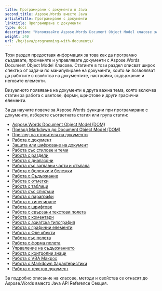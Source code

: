 ```yaml
---
title: Програмиране с документи в Java
second_title: Aspose.Words вместо Java
articleTitle: Програмиране с документи
linktitle: Програмиране с документи
type: docs
description: "Използвайте Aspose.Words Document Object Model класове за програмно създаване, промяна и управление на документи с Java. Работете с документни свойства, настройки и съдържание, както и с документен външен вид чрез управление на цветове, форми, шрифтове и други графики."
weight: 340
url: /bg/java/programming-with-documents/
---
```


Този раздел предоставя информация за това как да програмно създавате, променяте и управлявате документи с Aspose.Words Document Object Model Класове. Статиите в този раздел описват широк спектър от задачи по манипулиране на документи, които ви позволяват да работите с свойства на документите, настройки, съдържание и неговите елементи.

Визуалното появяване на документи е друга важна тема, която включва статии за работа с цветове, форми, шрифтове и други графични елементи.

За да научите повече за Aspose.Words функции при програмиране с документи, изберете съответната статия или група статии:

- [Aspose.Words Document Object Model (DOM)](/words/bg/java/aspose-words-document-object-model/)
- [Превод Markdown до Document Object Model (DOM)](/words/bg/java/translate-markdown-to-document-object-model/)
- [Преглед на строителя на документи](/words/bg/java/document-builder-overview/)
- [Работа с документ](/words/bg/java/working-with-document/)
- [Защита или шифроване на документ](/words/bg/java/protect-or-encrypt-a-document/)
- [Работа със стилове и теми](/words/java/working-with-styles/)
- [Работа с раздели](/words/bg/java/working-with-sections/)
- [Работа с диапазони](/words/bg/java/working-with-ranges/)
- [Работа със заглавни части и стъпала](/words/bg/java/working-with-headers-and-footers/)
- [Работа с бележки и бележки](/words/bg/java/working-with-footnote-and-endnote/)
- [Работа с Съдържание](/words/bg/java/working-with-table-of-contents/)
- [Работа с отметки](/words/bg/java/working-with-bookmarks/)
- [Работа с таблици](/words/bg/java/working-with-tables/)
- [Работа със списъци](/words/bg/java/working-with-lists/)
- [Работа с параграфи](/words/bg/java/working-with-paragraphs/)
- [Работа с хипениране](/words/bg/java/working-with-hyphenation/)
- [Работа с шрифтове](/words/bg/java/working-with-fonts/)
- [Работа с свързани текстови полета](/words/bg/java/working-with-linked-textboxes/)
- [Работа с коментари](/words/bg/java/working-with-comments/)
- [Работа с азиатска типография](/words/bg/java/working-with-asian-typography/)
- [Работа с графични елементи](/words/java/working-with-graphic-elements/)
- [Работа с Оле обекти](/words/bg/java/working-with-ole-objects/)
- [Работа със полета](/words/bg/java/working-with-fields/)
- [Работа с форма полета](/words/bg/java/working-with-form-fields/)
- [Управление на съдържанието](/words/java/contents-management/)
- [Работа с контролни знаци](/words/bg/java/working-with-control-characters/)
- [Работа с VBA Макрос](/words/bg/java/working-with-vba-macros/)
- [Работа с Markdown Характеристики](/words/bg/java/working-with-markdown-features/)
- [Работа с текстов документ](/words/bg/java/working-with-text-document/)

За подробно описание на класове, методи и свойства се отнасят до Aspose.Words вместо Java API Reference Секция.